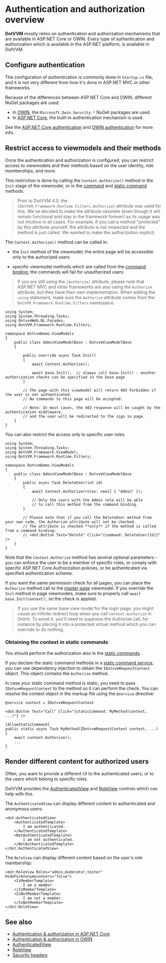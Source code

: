 # Authentication and authorization overview

**DotVVM** mostly relies on authentication and authorization mechanisms that are available in ASP.NET Core or OWIN. Every type of authentication and authorization which is available in the ASP.NET platform, is available in DotVVM.

## Configure authentication

The configuration of authentication is commonly done in `Startup.cs` file, and it is not very different from how it's done in ASP.NET MVC or other frameworks.

Because of the differences between ASP.NET Core and OWIN, different NuGet packages are used:

* In [OWIN](owin), the `Microsoft.Owin.Security.*` NuGet packages are used. 
* In [ASP.NET Core](aspnetcore), the built-in authentication mechanism is used.

See the [ASP.NET Core authentication](aspnetcore) and [OWIN authentication](owin) for more info.

## Restrict access to viewmodels and their methods

Once the authentication and authorization is configured, you can restrict access to viewmodels and their methods based on the user identity, role memberships, and more.

This restriction is done by calling the `Context.Authorize()` method in the `Init` stage of the viewmodel, or in the [command](~/pages/concepts/respond-to-user-actions/commands) and [static command](~/pages/concepts/respond-to-user-actions/static-commands) methods.

> Prior to DotVVM 4.0, the `[DotVVM.Framework.Runtime.Filters.Authorize]` attribute was used for this. We've decided to make the attribute obsolete (even though it will remain functional and stay in the framework forever) as its usage was not intuitive in all cases. For example, if you call a method "protected" by this attribute yourself, the attribute is not respected and the method is just called. We wanted to make the authorization explicit.   

The `Context.Authorize()` method can be called in:

* the `Init` method of the viewmodel; the entire page will be accessible only to the authorized users

* specific viewmodel methods which are called from the [command binding](~/pages/concepts/respond-to-user-actions/commands); the commands will fail for unauthorized users

> If you are still using the `[Authorize]` attribute, please note that ASP.NET MVC and other frameworks are also using the `Authorize` attribute, but they have their own implementation. When adding the `using` statement, make sure the `Authorize` attribute comes from the `DotVVM.Framework.Runtime.Filters` namespace.

```CSHARP
using System;
using System.Threading.Tasks;
using DotvvmWeb.BL.Facades;
using DotVVM.Framework.Runtime.Filters;

namespace DotvvmDemo.ViewModels
{
    public class AdminViewModelBase : DotvvmViewModelBase
    {

        public override async Task Init() 
        {
            await Context.Authorize();

            await base.Init();  // always call base.Init() - another authorization checks can be specified in the base page 
        }
        
        // The page with this viewmodel will return 403 Forbidden if the user is not authenticated.
        // No commands to this page will be accepted.

        // Note: In most cases, the 403 response will be caught by the authentication middleware, 
        // and the user will be redirected to the sign in page.
    }
}
```

You can also restrict the access only to specific user roles.

```CSHARP
using System;
using System.Threading.Tasks;
using DotVVM.Framework.ViewModel;
using DotVVM.Framework.Runtime.Filters;

namespace DotvvmDemo.ViewModels
{
    public class AdminViewModelBase : DotvvmViewModelBase
    {
        public async Task DeleteUser(int id)
        {
            await Context.Authorize(roles: new[] { "Admin" });

            // Only the users with the Admin role will be able
            // to call this method from the command binding.
        }

        // Please note that if you call the DeleteUser method from your own code, the Authorize attribute will not be checked.
        // The attribute is checked **only** if the method is called from a command binding:
        // <dot:Button Text="Delete" Click="{command: DeleteUser(Id)}" />
    }
}
```

Note that the `Context.Authorize` method has several optional parameters - you can enforce the user to be a member of specific roles, or comply with specific ASP.NET Core Authorization policies, or be authenticated via specified authentication scheme.

If you want the same permission check for all pages, you can place the `Authorize` method call to the [master page](~/pages/concepts/layout/master-pages) viewmodel. If you override the `Init` method in page viewmodels, make sure to properly call `await base.Init(context);` so the check is applied.

> If you use the same base view model for the login page, you might cause an infinite redirect loop when you call `Context.Authorize` in OnInit.
> To avoid it, you'll need to suppress the Authorize call, for instance by placing it into a protected virtual method which you can override to do nothing.

### Obtaining the context in static commands

You should perform the authorization also in the [static commands](~/pages/concepts/respond-to-user-actions/static-commands). 

If you declare the static command methods in a [static command service](~/pages/concepts/respond-to-user-actions/static-command-services), you can use dependency injection to obtain the `IDotvvmRequestContext` object. This object contains the `Authorize` method.

In case your static command method is static, you need to pass `IDotvvmRequestContext` to the method so it can perform the check. You can resolve the context object in the markup file using the `@service` directive:

```DOTHTML
@service context = IDotvvmRequestContext

<dot:Button Text="Call" Click="{staticCommand: MyMethod(context, ...)"} />
```

```CSHARP
[AllowStaticCommand]
public static async Task MyMethod(IDotvvmRequestContext context, ...)
{
    await context.Authorize();
    ...
}
```

## Render different content for authorized users

Often, you want to provide a different UI to the authenticated users, or to the users which belong to specific roles.

DotVVM provides the [AuthenticatedView](~/controls/builtin/AuthenticatedView) and [RoleView](~/controls/builtin/RoleView) controls which can help with this.

The `AuthenticatedView` can display different content to authenticated and anonymous users:

```DOTHTML
<dot:AuthenticatedView>
    <AuthenticatedTemplate>
        I am authenticated.
    </AuthenticatedTemplate>
    <NotAuthenticatedTemplate>
        I am not authenticated.
    </NotAuthenticatedTemplate>
</dot:AuthenticatedView>
```

The `RoleView` can display different content based on the user's role membership:

```DOTHTML
<dot:RoleView Roles="admin,moderator,tester" HideForAnonymousUsers="false">
    <IsMemberTemplate>
        I am a member.
    </IsMemberTemplate>
    <IsNotMemberTemplate>
        I am not a member.
    </IsNotMemberTemplate>
</dot:RoleView>
```

## See also

* [Authentication & authorization in ASP.NET Core](aspnetcore) 
* [Authentication & authorization in OWIN](owin)
* [AuthenticatedView](~/controls/builtin/AuthenticatedView)
* [RoleView](~/controls/builtin/RoleView)
* [Security headers](../security-headers)
